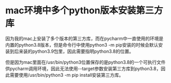 # mac环境中多个python版本安装第三方库

因为我的mac上安装了多个版本的第三方库，而在pycharm中一直使用的环境是内置的python3.8版本，但是命令行中使用python3 -m pip安装的时候会默认安装到后来装的python3.9包里，因此需要指明python3.8的位置。

但是因为mac里面在/usr/bin/python3位置保存的是python3.8的一个可执行文件供pycharm调用环境，因此无法使用--target参数安装第三方库到python3.8，因此需要使用/usr/bin/python3 -m pip install安装第三方库。